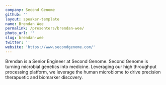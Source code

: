 ```yaml
---
company: Second Genome
github: ''
layout: speaker-template
name: Brendan Wee
permalink: /presenters/brendan-wee/
photo_url: ''
slug: brendan-wee
twitter: ''
website: 'https://www.secondgenome.com/'
---
```


Brendan is a Senior Engineer at Second Genome. Second Genome is turning microbial genetics into medicine. Leveraging our high throughput processing platform, we leverage the human microbiome to drive precision therapuetic and biomarker discovery.
